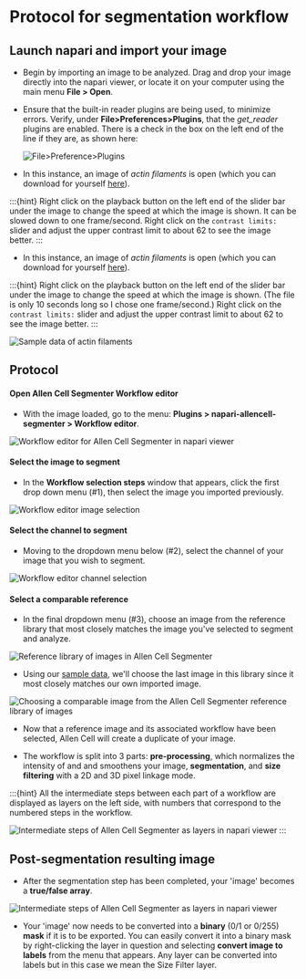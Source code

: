 # Protocol for segmentation workflow

## Launch napari and import your image

- Begin by importing an image to be analyzed. Drag and drop your image directly into the napari viewer, or locate it on your computer using the main menu **File > Open**. 

- Ensure that the built-in reader plugins are being used, to minimize errors. Verify, under  **File>Preferences>Plugins**, that the *get_reader* plugins are enabled. There is a check in the box on the left end of the line if they are, as shown here:  

    ![File>Preference>Plugins](./images/preferences-plugin.png)  

- In this instance, an image of *actin filaments* is open (which you can download for yourself [here](https://github.com/chanzuckerberg/napari-segmentation-workshop/raw/main/content/workflow/images/Allen-Cell-Segmenter-Sample-Data.tif)).  
    
:::{hint}
Right click on the playback button on the left end of the slider bar under the image to change the speed at which the image is shown. It can be slowed down to one frame/second. Right click on the `contrast limits:` slider and adjust the upper contrast limit to about 62 to see the image better. 
:::

- In this instance, an image of *actin filaments* is open (which you can download for yourself [here](https://github.com/chanzuckerberg/napari-segmentation-workshop/raw/main/content/workflow/images/Allen-Cell-Segmenter-Sample-Data.tif)).  

:::{hint}
Right click on the playback button on the left end of the slider bar under the image to change the speed at which the image is shown. (The file is only 10 seconds long so I chose one frame/second.) Right click on the `contrast limits:` slider and adjust the upper contrast limit to about 62 to see the image better. 
:::

![Sample data of actin filaments](images/allencell-2.png)

## Protocol

#### Open Allen Cell Segmenter Workflow editor

- With the image loaded, go to the menu: **Plugins > napari-allencell-segmenter > Workflow editor**. 

![Workflow editor for Allen Cell Segmenter in napari viewer](images/allencell-3.png)

#### Select the image to segment

- In the **Workflow selection steps** window that appears, click the first drop down menu (#1), then select the image you imported previously. 

![Workflow editor image selection](images/allencell-4.png)

#### Select the channel to segment

- Moving to the dropdown menu below (#2), select the channel of your image that you wish to segment. 

![Workflow editor channel selection](images/allencell-5.png)

#### Select a comparable reference 

- In the final dropdown menu (#3), choose an image from the reference library that most closely matches the image you've selected to segment and analyze.

![Reference library of images in Allen Cell Segmenter](images/allencell-6.png)

- Using our [sample data](https://github.com/chanzuckerberg/napari-segmentation-workshop/raw/main/content/workflow/images/Allen-Cell-Segmenter-Sample-Data.tif), we'll choose the last image in this library since it most closely matches our own imported image. 

![Choosing a comparable image from the Allen Cell Segmenter reference library of images](images/allencell-7.png)

- Now that a reference image and its associated workflow have been selected, Allen Cell will create a duplicate of your image. 

- The workflow is split into 3 parts: **pre-processing**, which normalizes the intensity of and and smoothens your image, **segmentation**, and **size filtering** with a 2D and 3D pixel linkage mode. 

:::{hint}
All the intermediate steps between each part of a workflow are displayed as layers on the left side, with numbers that correspond to the numbered steps in the workflow.

![Intermediate steps of Allen Cell Segmenter as layers in napari viewer](images/allencell-8.png)
:::

## Post-segmentation resulting image

- After the segmentation step has been completed, your 'image' becomes a **true/false array**. 
 
![Intermediate steps of Allen Cell Segmenter as layers in napari viewer](images/allencell-9.png)

- Your 'image' now needs to be converted into a **binary** (0/1 or 0/255) **mask** if it is to be exported. You can easily convert it into a binary mask by right-clicking the layer in question and selecting **convert image to labels** from the menu that appears. Any layer can be converted into labels but in this case we mean the Size Filter layer. 
